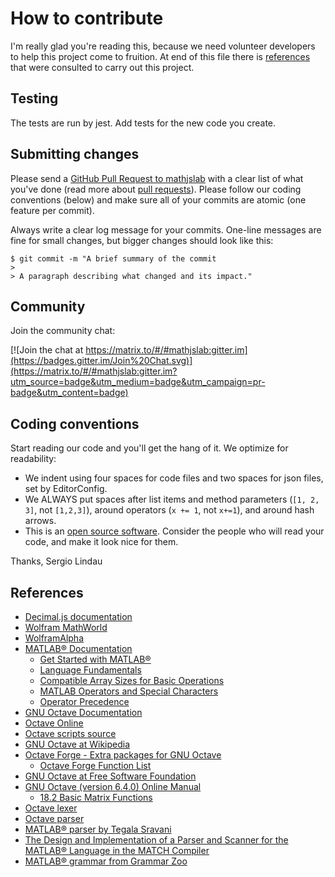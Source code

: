 # How to contribute

I'm really glad you're reading this, because we need volunteer developers to
help this project come to fruition. At end of this file there is
[references](#references) that were consulted to carry out this project.

## Testing

The tests are run by jest. Add tests for the new code you create.

## Submitting changes

Please send a [GitHub Pull Request to mathjslab](https://github.com/sergiolindau/mathjslab/pull/new/master)
with a clear list of what you've done (read more about
[pull requests](http://help.github.com/pull-requests/)). Please follow our
coding conventions (below) and make sure all of your commits are atomic (one
feature per commit).

Always write a clear log message for your commits. One-line messages are fine
for small changes, but bigger changes should look like this:

    $ git commit -m "A brief summary of the commit
    >
    > A paragraph describing what changed and its impact."

## Community

Join the community chat:

[![Join the chat at https://matrix.to/#/#mathjslab:gitter.im](https://badges.gitter.im/Join%20Chat.svg)](https://matrix.to/#/#mathjslab:gitter.im?utm_source=badge&utm_medium=badge&utm_campaign=pr-badge&utm_content=badge)

## Coding conventions

Start reading our code and you'll get the hang of it. We optimize for readability:

* We indent using four spaces for code files and two spaces for json files, set by EditorConfig.
* We ALWAYS put spaces after list items and method parameters (`[1, 2, 3]`, not `[1,2,3]`), around operators (`x += 1`, not `x+=1`), and around hash arrows.
* This is an [open source software](https://en.wikipedia.org/wiki/Open-source_software). Consider the people who will read your code, and make it look nice for them.

Thanks,
Sergio Lindau

## References

* [Decimal.js documentation](https://mikemcl.github.io/decimal.js/)
* [Wolfram MathWorld](https://mathworld.wolfram.com/)
* [WolframAlpha](https://www.wolframalpha.com/)
* [MATLAB&reg; Documentation](https://www.mathworks.com/help/matlab/index.html)
    * [Get Started with MATLAB&reg;](https://www.mathworks.com/help/matlab/getting-started-with-matlab.html)
    * [Language Fundamentals](https://www.mathworks.com/help/matlab/language-fundamentals.html)
    * [Compatible Array Sizes for Basic Operations](https://www.mathworks.com/help/matlab/matlab_prog/compatible-array-sizes-for-basic-operations.html)
    * [MATLAB Operators and Special Characters](https://www.mathworks.com/help/matlab/matlab_prog/matlab-operators-and-special-characters.html)
    * [Operator Precedence](https://www.mathworks.com/help/matlab/matlab_prog/operator-precedence.html)
* [GNU Octave Documentation](https://docs.octave.org/latest/)
* [Octave Online](https://octave-online.net/)
* [Octave scripts source](https://github.com/gnu-octave/octave/tree/default/scripts)
* [GNU Octave at Wikipedia](https://en.wikipedia.org/wiki/GNU_Octave)
* [Octave Forge - Extra packages for GNU Octave](https://octave.sourceforge.io/)
    * [Octave Forge Function List](https://octave.sourceforge.io/list_functions.php)
* [GNU Octave at Free Software Foundation](https://www.gnu.org/software/octave/)
* [GNU Octave (version 6.4.0) Online Manual](https://octave.org/doc/v6.4.0/index.html)
    * [18.2 Basic Matrix Functions](https://octave.org/doc/v6.4.0/Basic-Matrix-Functions.html)
* [Octave lexer](https://github.com/gnu-octave/octave/blob/default/libinterp/parse-tree/lex.ll)
* [Octave parser](https://github.com/gnu-octave/octave/blob/default/libinterp/parse-tree/oct-parse.yy)
* [MATLAB&reg; parser by Tegala Sravani](https://github.com/TegalaSravani/MATLAB&reg;-PARSER)
* [The Design and Implementation of a Parser and Scanner for the MATLAB&reg; Language in the MATCH Compiler](http://www.ece.northwestern.edu/cpdc/pjoisha/MAGICA/CPDC-TR-9909-017.pdf)
* [MATLAB&reg; grammar from Grammar Zoo](https://slebok.github.io/zoo/markup/scientific/matlab/srour/extracted/index.html)

